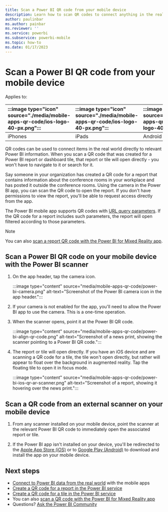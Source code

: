 ```yaml
---
title: Scan a Power BI QR code from your mobile device
description: Learn how to scan QR codes to connect anything in the real world directly to related information in the Power BI mobile app.
author: paulinbar
ms.author: painbar
ms.reviewer: ''
ms.service: powerbi
ms.subservice: powerbi-mobile
ms.topic: how-to
ms.date: 01/17/2023
---
```


# Scan a Power BI QR code from your mobile device

Applies to:

| :::image type="icon" source="./media/mobile-apps-qr-code/ios-logo-40-px.png"::: | :::image type="icon" source="./media/mobile-apps-qr-code/ios-logo-40-px.png"::: | :::image type="icon" source="././media/mobile-apps-qr-code/android-logo-40-px.png"::: | :::image type="icon" source="././media/mobile-apps-qr-code/android-logo-40-px.png"::: |
|:--- |:--- |:--- |:--- |
|iPhones |iPads |Android phones |Android tablets |

QR codes can be used to connect items in the real world directly to relevant Power BI information. When you scan a QR code that was created for a Power BI report or dashboard tile, that report or tile will open directly - you won't have to navigate to it or search for it.

Say someone in your organization has created a QR code for a report that contains information about the conference rooms in your workplace and has posted it outside the conference rooms. Using the camera in the Power BI app, you can scan the QR code to open the report. If you don't have permissions to view the report, you'll be able to request access directly from the app.

The Power BI mobile app supports QR codes with [URL query parameters](../../collaborate-share/service-url-filters.md). If the QR code for a report includes such parameters, the report will open filtered according to those parameters.

> [!NOTE]
> You can also [scan a report QR code with the Power BI for Mixed Reality app](./mobile-hololens2-app.md#open-reports-with-qr-codes).

## Scan a Power BI QR code on your mobile device with the Power BI scanner

1. On the app header, tap the camera icon.

    :::image type="content" source="media/mobile-apps-qr-code/power-bi-camera.png" alt-text="Screenshot of the Power BI camera icon in the app header.":::

2. If your camera is not enabled for the app, you'll need to allow the Power BI app to use the camera. This is a one-time operation.

3. When the scanner opens, point it at the Power BI QR code.

    :::image type="content" source="media/mobile-apps-qr-code/power-bi-align-qr-code.png" alt-text="Screenshot of a news print, showing the scanner pointing to a Power BI QR code.":::

4. The report or tile will open directly. If you have an iOS device and are scanning a QR code for a tile, the tile won't open directly, but rather will appear to float over the background in augmented reality. Tap the floating tile to open it in focus mode.

    :::image type="content" source="media/mobile-apps-qr-code/power-bi-ios-qr-ar-scanner.png" alt-text="Screenshot of a report, showing it hovering over the news print.":::

## Scan a QR code from an external scanner on your mobile device

1. From any scanner installed on your mobile device, point the scanner at the relevant Power BI QR code to immediately open the associated report or tile.

2. If the Power BI app isn't installed on your device, you'll be redirected to the [Apple App Store (iOS)](https://go.microsoft.com/fwlink/?LinkId=522062) or to [Google Play (Android)](https://go.microsoft.com/fwlink/?LinkID=544867) to download and install the app on your mobile device.

## Next steps

- [Connect to Power BI data from the real world](mobile-apps-data-in-real-world-context.md) with the mobile apps
- [Create a QR code for a report in the Power BI service](../../create-reports/service-create-qr-code-for-report.md)
- [Create a QR code for a tile in the Power BI service](../../create-reports/service-create-qr-code-for-tile.md)
- You can also [scan a QR code with the Power BI for Mixed Reality app](./mobile-hololens2-app.md)
- Questions? [Ask the Power BI Community](https://community.powerbi.com/)
